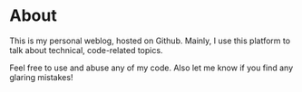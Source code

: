 About
=====

This is my personal weblog, hosted on Github.  Mainly, I use this platform to talk about technical, code-related topics.

Feel free to use and abuse any of my code. Also let me know if you find any glaring mistakes!
